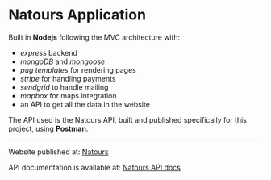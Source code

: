 # Natours Application

Built in **Nodejs** following the MVC architecture with:

- _express_ backend
- _mongoDB_ and _mongoose_
- _pug templates_ for rendering pages
- _stripe_ for handling payments
- _sendgrid_ to handle mailing
- _mapbox_ for maps integration
- an API to get all the data in the website

The API used is the Natours API, built and published specifically for this project, using **Postman**.

---

Website published at: [Natours]("https://natours-vinay.herokuapp.com/")

API documentation is available at: [Natours API docs]("https://documenter.getpostman.com/view/13583598/TVzSiwJj")
